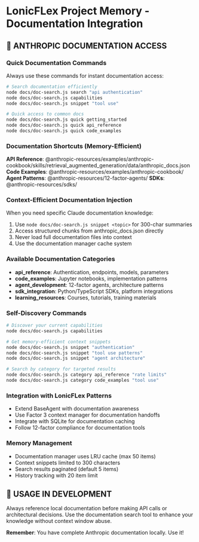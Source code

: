 # LonicFLex Project Memory - Documentation Integration

## 🎯 ANTHROPIC DOCUMENTATION ACCESS

### Quick Documentation Commands
Always use these commands for instant documentation access:

```bash
# Search documentation efficiently
node docs/doc-search.js search "api authentication"
node docs/doc-search.js capabilities  
node docs/doc-search.js snippet "tool use"

# Quick access to common docs
node docs/doc-search.js quick getting_started
node docs/doc-search.js quick api_reference
node docs/doc-search.js quick code_examples
```

### Documentation Shortcuts (Memory-Efficient)

**API Reference**: @anthropic-resources/examples/anthropic-cookbook/skills/retrieval_augmented_generation/data/anthropic_docs.json
**Code Examples**: @anthropic-resources/examples/anthropic-cookbook/
**Agent Patterns**: @anthropic-resources/12-factor-agents/
**SDKs**: @anthropic-resources/sdks/

### Context-Efficient Documentation Injection

When you need specific Claude documentation knowledge:
1. Use `node docs/doc-search.js snippet <topic>` for 300-char summaries
2. Access structured chunks from anthropic_docs.json directly 
3. Never load full documentation files into context
4. Use the documentation manager cache system

### Available Documentation Categories

- **api_reference**: Authentication, endpoints, models, parameters
- **code_examples**: Jupyter notebooks, implementation patterns  
- **agent_development**: 12-factor agents, architecture patterns
- **sdk_integration**: Python/TypeScript SDKs, platform integrations
- **learning_resources**: Courses, tutorials, training materials

### Self-Discovery Commands

```bash
# Discover your current capabilities
node docs/doc-search.js capabilities

# Get memory-efficient context snippets  
node docs/doc-search.js snippet "authentication"
node docs/doc-search.js snippet "tool use patterns"
node docs/doc-search.js snippet "agent architecture"

# Search by category for targeted results
node docs/doc-search.js category api_reference "rate limits"
node docs/doc-search.js category code_examples "tool use"
```

### Integration with LonicFLex Patterns

- Extend BaseAgent with documentation awareness
- Use Factor 3 context manager for documentation handoffs
- Integrate with SQLite for documentation caching
- Follow 12-factor compliance for documentation tools

### Memory Management

- Documentation manager uses LRU cache (max 50 items)
- Context snippets limited to 300 characters 
- Search results paginated (default 5 items)
- History tracking with 20 item limit

## 🚀 USAGE IN DEVELOPMENT

Always reference local documentation before making API calls or architectural decisions. Use the documentation search tool to enhance your knowledge without context window abuse.

**Remember**: You have complete Anthropic documentation locally. Use it!